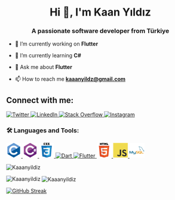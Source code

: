 <h1 align="center">Hi 👋, I'm Kaan Yıldız </h1>
<h3 align="center">A passionate software developer from Türkiye</h3>

- 🔭 I’m currently working on **Flutter**

- 🌱 I’m currently learning **C#**

- 💬 Ask me about **Flutter**

- 📫 How to reach me **kaaanyildz@gmail.com**

## Connect with me:

<a href="https://twitter.com/mkaanyldz" target="_blank" rel="noopener noreferrer">
  <img src="https://raw.githubusercontent.com/rahuldkjain/github-profile-readme-generator/master/src/images/icons/Social/twitter.svg" alt="Twitter" height="30" width="40">
</a>

<a href="https://linkedin.com/in/kaan-yildiz" target="_blank" rel="noopener noreferrer">
  <img src="https://raw.githubusercontent.com/rahuldkjain/github-profile-readme-generator/master/src/images/icons/Social/linked-in-alt.svg" alt="LinkedIn" height="30" width="40">
</a>

<a href="https://stackoverflow.com/users/26633530" target="_blank" rel="noopener noreferrer">
  <img src="https://raw.githubusercontent.com/rahuldkjain/github-profile-readme-generator/master/src/images/icons/Social/stack-overflow.svg" alt="Stack Overflow" height="30" width="40">
</a>

<a href="https://instagram.com/kaann_yildz" target="_blank" rel="noopener noreferrer">
  <img src="https://raw.githubusercontent.com/rahuldkjain/github-profile-readme-generator/master/src/images/icons/Social/instagram.svg" alt="Instagram" height="30" width="40">
</a>



### 🛠️ Languages and Tools:

<p align="left">
  <a href="https://www.cprogramming.com/" target="_blank" rel="noreferrer">
    <img src="https://raw.githubusercontent.com/devicons/devicon/master/icons/c/c-original.svg" alt="C" width="40" height="40"/>
  </a> 
  <a href="https://www.w3schools.com/cs/" target="_blank" rel="noreferrer">
    <img src="https://raw.githubusercontent.com/devicons/devicon/master/icons/csharp/csharp-original.svg" alt="C#" width="40" height="40"/>
  </a> 
  <a href="https://www.w3schools.com/css/" target="_blank" rel="noreferrer">
    <img src="https://raw.githubusercontent.com/devicons/devicon/master/icons/css3/css3-original-wordmark.svg" alt="CSS3" width="40" height="40"/>
  </a> 
  <a href="https://dart.dev" target="_blank" rel="noreferrer">
    <img src="https://www.vectorlogo.zone/logos/dartlang/dartlang-icon.svg" alt="Dart" width="40" height="40"/>
  </a> 
  <a href="https://flutter.dev" target="_blank" rel="noreferrer">
    <img src="https://www.vectorlogo.zone/logos/flutterio/flutterio-icon.svg" alt="Flutter" width="40" height="40"/>
  </a> 
  <a href="https://www.w3.org/html/" target="_blank" rel="noreferrer">
    <img src="https://raw.githubusercontent.com/devicons/devicon/master/icons/html5/html5-original-wordmark.svg" alt="HTML5" width="40" height="40"/>
  </a> 
  <a href="https://developer.mozilla.org/en-US/docs/Web/JavaScript" target="_blank" rel="noreferrer">
    <img src="https://raw.githubusercontent.com/devicons/devicon/master/icons/javascript/javascript-original.svg" alt="JavaScript" width="40" height="40"/>
  </a> 
  <a href="https://www.mysql.com/" target="_blank" rel="noreferrer">
    <img src="https://raw.githubusercontent.com/devicons/devicon/master/icons/mysql/mysql-original-wordmark.svg" alt="MySQL" width="40" height="40"/>
  </a> 
</p>


<p align="left"> <img src="https://komarev.com/ghpvc/?username=Kaaanyildiz&label=Profile%20views&color=0e75b6&style=flat" alt="Kaaanyildiz" /> </p>

<p><img align="left" src="https://github-readme-stats.vercel.app/api/top-langs?username=Kaaanyildiz&show_icons=true&locale=en&layout=compact" alt="Kaaanyildiz" /></p>

<p>&nbsp;<img align="center" src="https://github-readme-stats.vercel.app/api?username=Kaaanyildiz&show_icons=true&locale=en" alt="Kaaanyildiz" /></p>

[![GitHub Streak](https://streak-stats.demolab.com/?user=Kaaanyildiz)](https://git.io/streak-stats)
